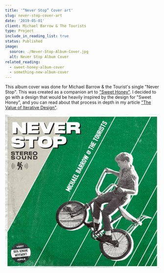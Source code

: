 ```yaml
---
title: '“Never Stop” Cover art'
slug: never-stop-cover-art
date: '2019-05-01'
client: Michael Barrow & The Tourists
type: Project
include_in_reading_list: true
status: Published
image:
  source: ./Never-Stop-Album-Cover.jpg
  alt: Never Stop Album Cover
related_reading:
  - sweet-honey-album-cover
  - something-new-album-cover
---
```


This album cover was done for Michael Barrow & the Tourist's single "Never Stop". This was created as a companion art to ["Sweet Honey"](/projects/sweet-honey-album-cover 'The Sweet Honey album art'). I decided to go with a design that would be heavily inspired by the design for "Sweet Honey", and you can read about that process in depth in my article ["The Value of Iterative Design"](/blog/the-value-of-iterative-design 'The blog post explaining the iterations I went through to get to my final design for Sweet Honey').

![Never Stop Album Cover](./Never-Stop-Album-Cover.jpg)
